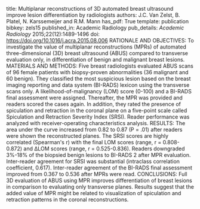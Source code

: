title: Multiplanar reconstructions of 3D automated breast ultrasound improve lesion differentiation by radiologists
authors: J.C. Van Zelst, B. Platel, N. Karssemeijer and R.M. Mann
has_pdf: True
template: publication
bibkey: zels15
published_in: Academic Radiology
pub_details: <i>Academic Radiology</i> 2015;22(12):1489-1496
doi: https://doi.org/10.1016/j.acra.2015.08.006
RATIONALE AND OBJECTIVES: To investigate the value of multiplanar reconstructions (MPRs) of automated three-dimensional (3D) breast ultrasound (ABUS) compared to transverse evaluation only, in differentiation of benign and malignant breast lesions.  MATERIALS AND METHODS: Five breast radiologists evaluated ABUS scans of 96 female patients with biopsy-proven abnormalities (36 malignant and 60 benign). They classified the most suspicious lesion based on the breast imaging reporting and data system (BI-RADS) lexicon using the transverse scans only. A likelihood-of-malignancy (LOM) score (0-100) and a BI-RADS final assessment were assigned. Thereafter, the MPR was provided and readers scored the cases again. In addition, they rated the presence of spiculation and retraction in the coronal plane on a five-point scale called Spiculation and Retraction Severity Index (SRSI). Reader performance was analyzed with receiver-operating characteristics analysis.  RESULTS: The area under the curve increased from 0.82 to 0.87 (P = .01) after readers were shown the reconstructed planes. The SRSI scores are highly correlated (Spearman's r) with the final LOM scores (range, r = 0.808-0.872) and ΔLOM scores (range, r = 0.525-0.836). Readers downgraded 3%-18% of the biopsied benign lesions to BI-RADS 2 after MPR evaluation. Inter-reader agreement for SRSI was substantial (intraclass correlation coefficient, 0.617). Inter-reader agreement of the BI-RADS final assessment improved from 0.367 to 0.536 after MPRs were read.  CONCLUSIONS: Full 3D evaluation of ABUS using MPR improves differentiation of breast lesions in comparison to evaluating only transverse planes. Results suggest that the added value of MPR might be related to visualization of spiculation and retraction patterns in the coronal reconstructions.

